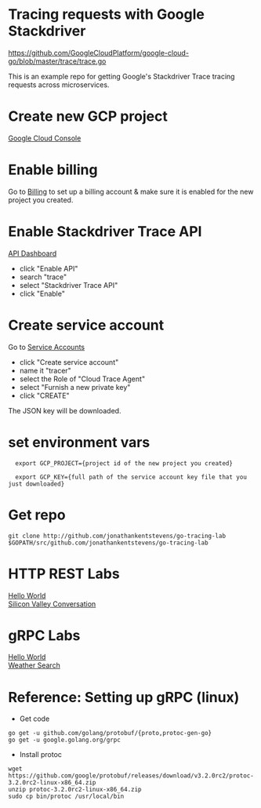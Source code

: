 # Tracing requests with Google Stackdriver
https://github.com/GoogleCloudPlatform/google-cloud-go/blob/master/trace/trace.go

This is an example repo for getting Google's Stackdriver Trace tracing requests across microservices.

# Create new GCP project

<a href="https://console.cloud.google.com">Google Cloud Console</a>

# Enable billing

Go to <a href="https://console.cloud.google.com/billing/">Billing</a> to set up a billing account & make sure it is enabled for the new project you created.

# Enable Stackdriver Trace API

<a href="https://console.cloud.google.com/apis/dashboard">API Dashboard</a>

- click "Enable API"
- search "trace"
- select "Stackdriver Trace API"
- click "Enable"

# Create service account

Go to <a href="https://console.cloud.google.com/iam-admin/serviceaccounts">Service Accounts</a>

- click "Create service account"
- name it "tracer"
- select the Role of "Cloud Trace Agent"
- select "Furnish a new private key"
- click "CREATE"

The JSON key will be downloaded.

# set environment vars
      export GCP_PROJECT={project id of the new project you created}
    
      export GCP_KEY={full path of the service account key file that you just downloaded}
      
# Get repo
```
git clone http://github.com/jonathankentstevens/go-tracing-lab $GOPATH/src/github.com/jonathankentstevens/go-tracing-lab
```

# HTTP REST Labs
<a href="https://github.com/jonathankentstevens/go-tracing-lab/tree/master/rest/helloworld">Hello World</a><br>
<a href="https://github.com/jonathankentstevens/go-tracing-lab/tree/master/rest/convo">Silicon Valley Conversation</a>

# gRPC Labs
<a href="https://github.com/jonathankentstevens/go-tracing-lab/tree/master/grpc/helloworld">Hello World</a><br>
<a href="https://github.com/jonathankentstevens/go-tracing-lab/tree/master/grpc/weather-search">Weather Search</a>

# Reference: Setting up gRPC (linux)

- Get code
```
go get -u github.com/golang/protobuf/{proto,protoc-gen-go}
go get -u google.golang.org/grpc
```

- Install protoc
```
wget https://github.com/google/protobuf/releases/download/v3.2.0rc2/protoc-3.2.0rc2-linux-x86_64.zip
unzip protoc-3.2.0rc2-linux-x86_64.zip
sudo cp bin/protoc /usr/local/bin
```